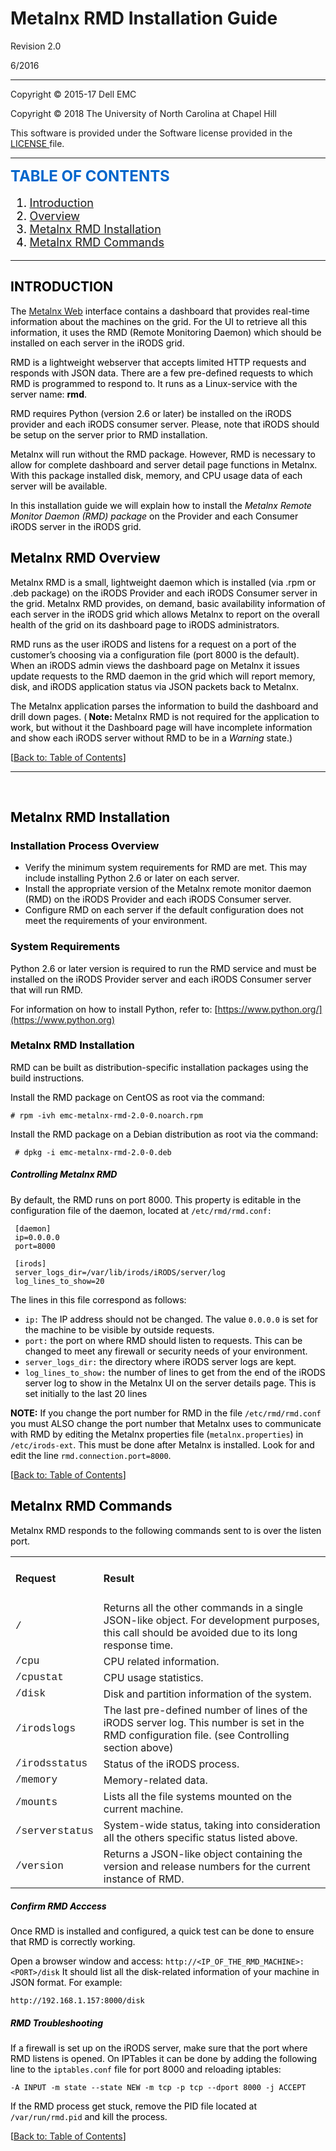 
# Metalnx RMD Installation Guide

Revision 2.0

6/2016

----------------------------------

Copyright © 2015-17 Dell EMC

Copyright © 2018 The University of North Carolina at Chapel Hill

This software is provided under the Software license provided in the <a href="LICENSE"> LICENSE </a> file.

--------------------------------

<font color="#0066CC"> <font size=+2> __TABLE OF CONTENTS__ </font>

<font color="#000000"> <a name="TOC"></a>

<font size=+1>

1. [Introduction](#introduction)
2. [Overview](#metalnx_RMD_overview)
3. [Metalnx RMD Installation](#metalnx_RMD_installation)
4. [Metalnx RMD Commands](#metalnx_RMD_commands)

</font>

----------------------------------

<a name="introduction"></a>
## INTRODUCTION

The [Metalnx Web](https://github.com/irods-contrib/metalnx-web) interface contains a dashboard that provides real-time information about the machines on the grid. For the UI to retrieve all this information, it uses the RMD (Remote Monitoring Daemon) which should be installed on each server in the iRODS grid.

RMD is a lightweight webserver that accepts limited HTTP requests and responds with JSON data. There are a few pre-defined requests to which RMD is programmed to respond to. It runs as a Linux-service with the server name:  **rmd**.

RMD requires Python (version 2.6 or later) be installed on the iRODS provider and each iRODS consumer server.  Please, note that iRODS should be setup on the server prior to RMD installation.

Metalnx will run without the RMD package. However, RMD is necessary to allow for complete dashboard and server detail page functions in Metalnx. With this package installed disk, memory, and CPU usage data of each server will be available.

In this installation guide we will explain how to install the _Metalnx Remote Monitor Daemon (RMD) package_ on the Provider and each Consumer iRODS server in the iRODS grid.

<a name="metalnx_RMD_overview"></a>
## Metalnx RMD Overview

Metalnx RMD is a small, lightweight daemon which is installed (via .rpm or .deb package) on the iRODS Provider and each iRODS Consumer server in the grid.  Metalnx RMD provides, on demand, basic availability information of each server in the iRODS grid which allows Metalnx to report on the overall health of the grid on its dashboard page to iRODS administrators.

RMD runs as the user iRODS and listens for a request on a port of the customer’s choosing via a configuration file (port 8000 is the default).  When an iRODS admin views the dashboard page on Metalnx it issues update requests to the RMD daemon in the grid which will report memory, disk, and iRODS application status via JSON packets back to Metalnx.

The Metalnx application parses the information to build the dashboard and drill down pages.  (<strong> Note: </strong> Metalnx RMD is not required for the application to work, but without it the Dashboard page will have incomplete information and show each iRODS server without RMD to be in a <em> Warning </em> state.) </li>

[[Back to: Table of Contents](#TOC)]

----------
<br>

<a name="metalnx_RMD_installation"></a>
## Metalnx RMD Installation

### Installation Process Overview ###

- Verify the minimum system requirements for RMD are met.  This may include installing Python 2.6 or later on each server.
- Install the appropriate version of the Metalnx remote monitor daemon (RMD) on the iRODS Provider and each iRODS Consumer server.
- Configure RMD on each server if the default configuration does not meet the requirements of your environment.

### System Requirements ###

Python 2.6 or later version is required to run the RMD service and must be installed on the iRODS Provider server and each iRODS Consumer server that will run RMD.

For information on how to install Python, refer to:  [https://www.python.org/](https://www.python.org)

<a name="metalnx_RMD_installation"></a>
### Metalnx RMD Installation ###

RMD can be built as distribution-specific installation packages using the build instructions.

Install the RMD package on CentOS as root via the command:

 	# rpm -ivh emc-metalnx-rmd-2.0-0.noarch.rpm

Install the RMD package on a Debian distribution as root via the command:

	 # dpkg -i emc-metalnx-rmd-2.0-0.deb

##### Controlling Metalnx RMD #####

By default, the RMD runs on port 8000. This property is editable in the configuration file of the daemon, located at `/etc/rmd/rmd.conf:`

     [daemon]
     ip=0.0.0.0
     port=8000

     [irods]
     server_logs_dir=/var/lib/irods/iRODS/server/log
     log_lines_to_show=20

The lines in this file correspond as follows:

- `ip:` The IP address should not be changed. The value `0.0.0.0` is set for the machine to be visible by outside requests.
- `port:` the port on where RMD should listen to requests. This can be changed to meet any firewall or security needs of your environment.
-  `server_logs_dir:` the directory where iRODS server logs are kept.
-  `log_lines_to_show:` the number of lines to get from the end of the iRODS server log to show in the Metalnx UI on the server details page. This is set initially to the last 20 lines

**NOTE:** If you change the port number for RMD in the file `/etc/rmd/rmd.conf` you must ALSO change the port number that Metalnx uses to communicate with RMD by editing the Metalnx properties file (`metalnx.properties`) in `/etc/irods-ext`.  This must be done after Metalnx is installed. Look for and edit the line `rmd.connection.port=8000`.

[[Back to: Table of Contents](#TOC)]

<a name="metalnx_RMD_commands"></a>
## Metalnx RMD Commands

Metalnx RMD responds to the following commands sent to is over the listen port.


<table>
	<tr>
		<td><h4>Request</td><td><h4>Result</td>
	<tr>
		<td><span style="font-family: Courier New;"> / </span></td>
		<td> Returns all the other commands in a single JSON-like object. For development purposes, this call should be avoided due to its long response time. </td>
	<tr>
		<td><span style="font-family: Courier New;"> /cpu </span></td>
		<td> CPU related information. </td>
	<tr>
		<td><span style="font-family: Courier New;">/cpustat</span></td>
		<td> CPU usage statistics. </td>
	<tr>
		<td><span style="font-family: Courier New;">/disk </span></td>
		<td> Disk and partition information of the system. </td>
	<tr>
		<td> <span style="font-family: Courier New;">/irodslogs </span></td>
		<td> The last pre-defined number of lines of the iRODS server log. This number is set in the RMD configuration file. (see Controlling section above) </td>
	<tr>
		<td> <span style="font-family: Courier New;">/irodsstatus </span></td>
		<td> Status of the iRODS process. </td>
	<tr>
		<td><span style="font-family: Courier New;">/memory </span></td>
		<td> Memory-related data. </td>
	<tr>
		<td> <span style="font-family: Courier New;">/mounts </span></td>
		<td> Lists all the file systems mounted on the current machine. </td>
	<tr>
		<td> <span style="font-family: Courier New;">/serverstatus </span></td>
		<td> System-wide status, taking into consideration all the others specific status listed above. </td>
	<tr>
		<td> <span style="font-family: Courier New;">/version </span></td>
		<td> Returns a JSON-like object containing the version and release numbers for the current instance of RMD. </td>
</table>

##### Confirm RMD Acccess #####

Once RMD is installed and configured, a quick test can be done to ensure that RMD is correctly working.

Open a browser window and access: `http://<IP_OF_THE_RMD_MACHINE>:<PORT>/disk`
It should list all the disk-related information of your machine in JSON format.  For example:

    http://192.168.1.157:8000/disk

##### RMD Troubleshooting #####

If a firewall is set up on the iRODS server, make sure that the port where RMD listens is opened. On IPTables it can be done by adding the following line to the `iptables.conf` file for port 8000 and reloading iptables:

 	-A INPUT -m state --state NEW -m tcp -p tcp --dport 8000 -j ACCEPT

If the RMD process get stuck, remove the PID file located at `/var/run/rmd.pid` and kill the process.

[[Back to: Table of Contents](#TOC)]

[metalnx_web_github_repo]: https://github.com/sgworth/metalnx-web







